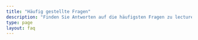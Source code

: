 ```yaml
---
title: "Häufig gestellte Fragen"
description: "Finden Sie Antworten auf die häufigsten Fragen zu lectureStudio. Wenn Sie die Antwort auf Ihre Frage nicht finden können, [kontaktieren Sie uns](/de/contact) bitte."
type: page
layout: faq
---
```

